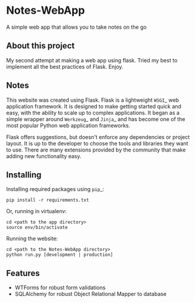 # Notes-WebApp

A simple web app that allows you to take notes on the go

## About this project

My second attempt at making a web app using flask. Tried my best to implement all the best practices of Flask.
Enjoy.

## Notes

This website was created using Flask. Flask is a lightweight `WSGI`_ web application framework. It is designed
to make getting started quick and easy, with the ability to scale up to
complex applications. It began as a simple wrapper around `Werkzeug`_
and `Jinja`_ and has become one of the most popular Python web
application frameworks.

Flask offers suggestions, but doesn't enforce any dependencies or
project layout. It is up to the developer to choose the tools and
libraries they want to use. There are many extensions provided by the
community that make adding new functionality easy.


Installing
----------

Installing required packages using `pip`_:

    pip install -r requirements.txt
    
Or, running in virtualenv:

    cd <path to the app directory>
    source env/bin/activate
    
Running the website:

    cd <path to the Notes-WebApp directory>
    python run.py [development | production]

## Features

* WTForms for robust form validations
* SQLAlchemy for robust Object Relational Mapper to database
